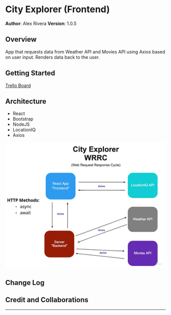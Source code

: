 # City Explorer (Frontend)

**Author**: Alex Rivera
**Version**: 1.0.5
<!-- (increment the patch/fix version number if you make more commits past your first submission) -->

## Overview
<!-- Provide a high level overview of what this application is and why you are building it, beyond the fact that it's an assignment for this class. (i.e. What's your problem domain?) -->

App that requests data from Weather API and Movies API using Axios based on user input. Renders data back to the user.

## Getting Started

<!-- What are the steps that a user must take in order to build this app on their own machine and get it running? -->

[Trello Board](https://trello.com/invite/b/jZlZQMRq/2976b716ca5978dca4d6fca5cd99f3f2/alexs-city-explorer)

## Architecture
<!-- Provide a detailed description of the application design. What technologies (languages, libraries, etc) you're using, and any other relevant design information. -->

* React
* Bootstrap
* NodeJS
* LocationIQ
* Axios

![Web Request Response Cycle](img/city_explorer_wrrc.jpg)

## Change Log
<!-- Use this area to document the iterative changes made to your application as each feature is successfully implemented. Use time stamps. Here's an example:

01-01-2001 4:59pm - Application now has a fully-functional express server, with a GET route for the location resource. -->

## Credit and Collaborations
<!-- Give credit (and a link) to other people or resources that helped you build this application. -->

---
